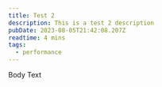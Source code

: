 ```yaml
---
title: Test 2
description: This is a test 2 description
pubDate: 2023-08-05T21:42:08.207Z
readtime: 4 mins
tags:
  - performance
---
```

Body Text